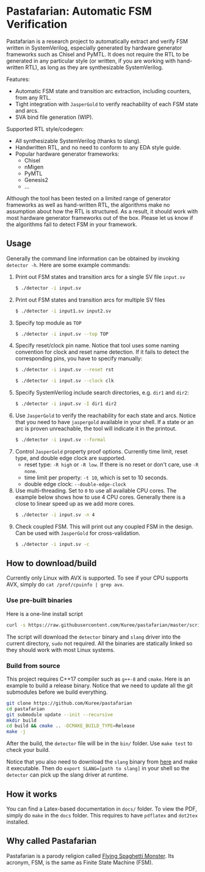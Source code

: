 Pastafarian: Automatic FSM Verification
=======================================
Pastafarian is a research project to automatically extract and verify FSM written in SystemVerilog, especially
generated by hardware generator frameworks such as Chisel and PyMTL. It does not require the RTL to be generated in
any particular style (or written, if you are working with hand-written RTL), as long as they are synthesizable
SystemVerilog.

Features:
- Automatic FSM state and transition arc extraction, including counters, from any RTL.
- Tight integration with `JasperGold` to verify reachability of each FSM state and arcs.
- SVA bind file generation (WIP).

Supported RTL style/codegen:
- All synthesizable SystemVerilog (thanks to slang).
- Handwritten RTL, and no need to conform to any EDA style guide.
- Popular hardware generator frameworks:
  - Chisel
  - nMigen
  - PyMTL
  - Genesis2
  - ...

Although the tool has been tested on a limited range of generator frameworks as well as hand-written RTL,
the algorithms make no assumption about how the RTL is structured. As a result, it should work with most hardware
generator frameworks out of the box. Please let us know if the algorithms fail to detect FSM in your framework.

## Usage
Generally the command line information can be obtained by invoking `detector -h`. Here are some example commands:

1. Print out FSM states and transition arcs for a single SV file `input.sv`
   ```bash
   $ ./detector -i input.sv
   ```
2. Print out FSM states and transition arcs for multiple SV files
   ```bash
   $ ./detector -i input1.sv input2.sv
   ```
3. Specify top module as `TOP`
   ```bash
   $ ./detector -i input.sv --top TOP
   ```
4. Specify reset/clock pin name. Notice that tool uses some naming convention for clock and reset name detection.
   If it fails to detect the corresponding pins, you have to specify manually:
   ```bash
   $ ./detector -i input.sv --reset rst
   ```
   ```bash
   $ ./detector -i input.sv --clock clk
5. Specify SystemVerilog include search directories, e.g. `dir1` and `dir2`:
   ```bash
   $ ./detector -i input.sv -I dir1 dir2
   ```
6. Use `JasperGold` to verify the reachability for each state and arcs. Notice that you need to have `jaspergold`
  available in your shell. If a state or an arc is proven unreachable, the tool will indicate it in the printout.
   ```bash
   $ ./detector -i input.sv --formal
   ```
7. Control `JasperGold` property proof options. Currently time limit, reset type, and double edge clock are supported.
   - reset type: `-R high` or `-R low`. If there is no reset or don't care, use `-R none`.
   - time limit per property: `-t 10`, which is set to 10 seconds.
   - double edge clock: `--double-edge-clock`
8. Use multi-threading. Set to `0` to use all available CPU cores. The example below shows how to use 4 CPU cores.
   Generally there is a close to linear speed up as we add more cores.
   ```bash
   $ ./detector -i input.sv -n 4
   ```
9. Check coupled FSM. This will print out any coupled FSM in the design. Can be used with `JasperGold` for
cross-validation.
   ```bash
   $ ./detector -i input.sv -c
   ```

## How to download/build
Currently only Linux with AVX is supported. To see if your CPU supports AVX, simply do `cat /prof/cpuinfo | grep avx`.
### Use pre-built binaries
Here is a one-line install script
```bash
curl -s https://raw.githubusercontent.com/Kuree/pastafarian/master/scripts/install.sh | sh
```
The script will download the `detector` binary and `slang` driver into the current directory, `sudo` not required.
All the binaries are statically linked so they should work with most Linux systems.
### Build from source
This project requires C++17 compiler such as `g++-8` and `cmake`. Here is an example to build a release binary. Notice
that we need to update all the git submodules before we build everything.
```bash
git clone https://github.com/Kuree/pastafarian
cd pastafarian
git submodule update --init --recursive
mkdir build
cd build && cmake .. -DCMAKE_BUILD_TYPE=Release
make -j
```
After the build, the `detector` file will be in the `bin/` folder. Use `make test` to check your build.

Notice that you also need to download the `slang` binary from [here](https://github.com/Kuree/binaries/raw/master/slang)
and make it executable. Then do `export SLANG=[path to slang]` in your shell so the `detector` can pick up the slang
driver at runtime.

## How it works
You can find a Latex-based documentation in `docs/` folder. To view the PDF, simply do `make` in the `docs` folder.
This requires to have `pdflatex` and `dot2tex` installed.

## Why called Pastafarian
Pastafarian is a parody religion called [Flying Spaghetti Monster](https://en.wikipedia.org/wiki/Flying_Spaghetti_Monster).
Its acronym, FSM, is the same as Finite State Machine (FSM).